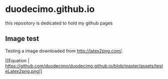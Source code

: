 # duodecimo.github.io
this repository is dedicated to hold my github pages

## Image test

Testing a image downloaded from http://latex2png.com/.

[[Equation | https://github.com/duodecimo/duodecimo.github.io/blob/master/assets/testeLatex2png.png]]
